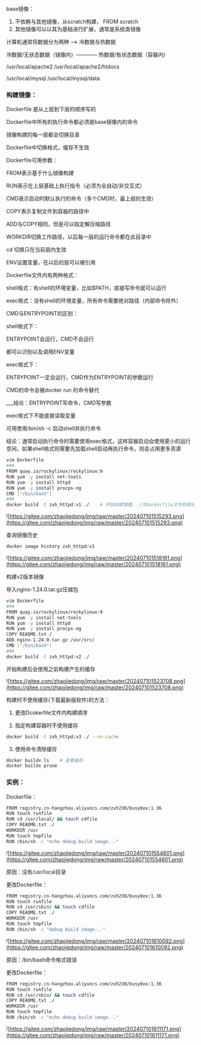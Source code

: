 base镜像：

1. 不依赖与其他镜像，从scratch构建， FROM scratch
2. 其他镜像可以以其为基础进行扩展，通常是系统类镜像

计算机通常将数据分为两种 ——> 冷数据与热数据

冷数据/无状态数据（镜像内）———— 热数据/有状态数据（容器内）

/usr/local/apache2 /usr/local/apache2/htdocs

/usr/local/mysql /usr/local/mysql/data

### 构建镜像：

Dockerfile 是从上层到下层的顺序写的

Dockerfile中所有的执行命令都必须是base镜像内的命令

镜像构建的每一层都会切换目录

Dockerfile中切换格式，缓存不生效

Dockerfile可用参数：

FROM表示基于什么镜像构建

RUN表示在上层基础上执行指令（必须为全自动/非交互式）

CMD表示启动时默认执行的命令（多个CMD时，最上层的生效）

COPY表示复制文件到容器的路径中

ADD与COPY相同，但是可以指定解压缩路径

WORKDIR切换工作路径，以后每一层的运行命令都在此目录中

cd 切换只在当前层内生效

ENV设置变量，在以后的层可以被引用

Dockerfile文件内有两种格式：

shell格式：有shell的环境变量，比如$PATH，直接写命令就可以运行

exec格式：没有shell的环境变量，所有命令需要绝对路径（内部命令除外）

CMD与ENTRYPOINT的区别：

shell格式下：

ENTRYPOINT会运行，CMD不会运行

都可以识别以及调用ENV变量

exec格式下：

ENTRYPOINT一定会运行，CMD作为ENTRYPOINT的参数运行

CMD的命令会被docker run 的命令替代

\___结论：ENTRYPOINT写命令，CMD写参数

exec格式下不能直接读取变量

可用使用/bin/sh -c 启动shell并执行命令

结论：通常启动执行命令时需要使用exec格式，这样容器启动会使用更小的运行空间，如果shell格式则需要先加载shell启动再执行命令，则会占用更多资源

```bash
vim Dockerfile
###
FROM quay.io/rockylinux/rockylinux:9
RUN yum -y install net-tools 
RUN yum -y install httpd
RUN yum -y install procps-ng
CMD ["/bin/bash"]
###
docker build -t zxh_httpd:v1 ./    # 开始构建镜像，./为Dockerfile文件的相对路径
```

![https://gitee.com/zhaojiedong/img/raw/master/202407101515293.png](https://gitee.com/zhaojiedong/img/raw/master/202407101515293.png)

查询镜像历史

```bash
docker image history zxh_httpd:v1
```

![https://gitee.com/zhaojiedong/img/raw/master/202407101518161.png](https://gitee.com/zhaojiedong/img/raw/master/202407101518161.png)

构建v2版本镜像

导入nginx-1.24.0.tar.gz压缩包

```bash
vim Dockerfile
###
FROM quay.io/rockylinux/rockylinux:9
RUN yum -y install net-tools 
RUN yum -y install httpd
RUN yum -y install procps-ng
COPY README.txt /
ADD nginx-1.24.0.tar.gz /usr/src/
CMD ["/bin/bash"]
###
docker build -t zxh_httpd:v2 ./
```

开始构建后会使用之前构建产生的缓存

![https://gitee.com/zhaojiedong/img/raw/master/202407101523708.png](https://gitee.com/zhaojiedong/img/raw/master/202407101523708.png)

构建时不使用缓存(下载最新版软件)的方法：

1. 更改Dcokerfile文件内构建顺序
    
2. 指定构建容器时不使用缓存
    

```bash
docker build -t zxh_httpd:v3 ./ --no-cache
```

3. 使用命令清除缓存

```bash
docker buildx ls    # 查看缓存
docker buildx prune
```

### 实例：

Dockerfile：

```bash
FROM registry.cn-hangzhou.aliyuncs.com/zxh230/busybox:1.36
RUN touch runfile
RUN cd /usr/local/ && touch cdfile
COPY README.txt ./
WORKDIR /usr
RUN touch tmpfile
RUN /bin/sh -c "echo debug build image..."
```

![https://gitee.com/zhaojiedong/img/raw/master/202407101554601.png](https://gitee.com/zhaojiedong/img/raw/master/202407101554601.png)

原因：没有/usr/local目录

更改Dockerfile：

```bash
FROM registry.cn-hangzhou.aliyuncs.com/zxh230/busybox:1.36
RUN touch runfile
RUN cd /usr/sbin/ && touch cdfile
COPY README.txt ./
WORKDIR /usr
RUN touch tmpfile
RUN /bin/sh -c "debug build image..."
```

![https://gitee.com/zhaojiedong/img/raw/master/202407101610092.png](https://gitee.com/zhaojiedong/img/raw/master/202407101610092.png)

原因：/bin/bash命令格式错误

更改Dockerfile：

```bash
FROM registry.cn-hangzhou.aliyuncs.com/zxh230/busybox:1.36
RUN touch runfile
RUN cd /usr/sbin/ && touch cdfile
COPY README.txt ./
WORKDIR /usr
RUN touch tmpfile
RUN /bin/sh -c "echo debug build image..."
```

![https://gitee.com/zhaojiedong/img/raw/master/202407101611171.png](https://gitee.com/zhaojiedong/img/raw/master/202407101611171.png)